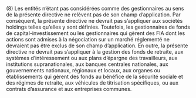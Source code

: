(8) Les entités n’étant pas considérées comme des gestionnaires au sens de la présente directive ne relèvent pas de son champ d’application. Par conséquent, la présente directive ne devrait pas s’appliquer aux sociétés holdings telles qu’elles y sont définies. Toutefois, les gestionnaires de fonds de capital-investissement ou les gestionnaires qui gèrent des FIA dont les actions sont admises à la négociation sur un marché réglementé ne devraient pas être exclus de son champ d’application. En outre, la présente directive ne devrait pas s’appliquer à la gestion des fonds de retraite, aux systèmes d’intéressement ou aux plans d’épargne des travailleurs, aux institutions supranationales, aux banques centrales nationales, aux gouvernements nationaux, régionaux et locaux, aux organes ou établissements qui gèrent des fonds au bénéfice de la sécurité sociale et des régimes de retraite, aux véhicules de titrisation spécifiques, ou aux contrats d’assurance et aux entreprises communes.